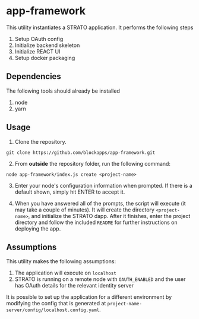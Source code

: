 # app-framework

This utility instantiates a STRATO application. It performs the following steps

1. Setup OAuth config
2. Initialize backend skeleton
3. Initialize REACT UI
4. Setup docker packaging

## Dependencies

The following tools should already be installed

1. node
2. yarn

## Usage
1. Clone the repository.
``` 
git clone https://github.com/blockapps/app-framework.git
```

2. From **outside** the repository folder, run the following command:

```
node app-framework/index.js create <project-name>
```

3. Enter your node's configuration information when prompted. If there is a default shown, simply hit ENTER to accept it.

4. When you have answered all of the prompts, the script will execute (it may take a couple of minutes). It will create the directory `<project-name>`, and initialize the STRATO dapp. After it finishes, enter the project directory and follow the included `README` for further instructions on deploying the app.


## Assumptions

This utility makes the following assumptions:

1. The application will execute on `localhost`
2. STRATO is running on a remote node with `OAUTH_ENABLED` and the user has OAuth details for the relevant identity server

It is possible to set up the application for a different environment by modifying the config that is generated at `project-name-server/config/localhost.config.yaml`.
